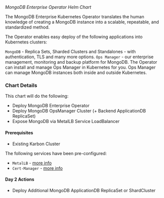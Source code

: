*MongoDB Enterprise Operator Helm Chart*

The MongoDB Enterprise Kubernetes Operator translates the human knowledge of creating a MongoDB instance into a scalable, repeatable, and standardized method.

The Operator enables easy deploy of the following applications into Kubernetes clusters:

`MongoDB` - Replica Sets, Sharded Clusters and Standalones - with authentication, TLS and many more options.
`Ops Manager` - our enterprise management, monitoring and backup platform for MongoDB. The Operator can install and manage Ops Manager in Kubernetes for you. Ops Manager can manage MongoDB instances both inside and outside Kubernetes.

### Chart Details

This chart will do the following:

- Deploy MongoDB Enterprise Operator
- Deploy MongoDB OpsManager Cluster (+ Backend ApplicationDB ReplicaSet)
- Expose MongoDB via MetalLB Service LoadBalancer

#### Prerequisites

- Existing Karbon Cluster

The following services have been pre-configured:

- `MetalLB` - [more info](https://metallb.universe.tf/)
- `Cert-Manager` - [more info](https://cert-manager.io/docs/installation/kubernetes/)

#### Day 2 Actions

- Deploy Additional MongoDB ApplicationDB ReplicaSet or ShardCluster